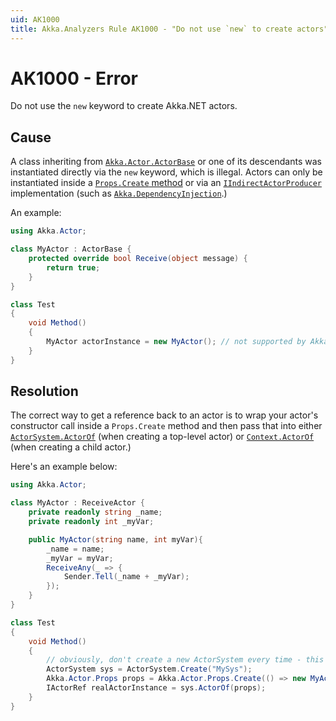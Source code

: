 ```yaml
---
uid: AK1000
title: Akka.Analyzers Rule AK1000 - "Do not use `new` to create actors"
---
```


# AK1000 - Error

Do not use the `new` keyword to create Akka.NET actors.

## Cause

A class inheriting from [`Akka.Actor.ActorBase`](xref:Akka.Actor.ActorBase) or one of its descendants was instantiated directly via the `new` keyword, which is illegal. Actors can only be instantiated inside a [`Props.Create` method](xref:Akka.Actor.Props) or via an [`IIndirectActorProducer`](xref:Akka.Actor.IIndirectActorProducer) implementation (such as [`Akka.DependencyInjection`](xref:dependency-injection).)

An example:

```csharp
using Akka.Actor;

class MyActor : ActorBase {
    protected override bool Receive(object message) {
        return true;
    }
}

class Test
{
    void Method()
    {
        MyActor actorInstance = new MyActor(); // not supported by Akka.NET
    }
}
```

## Resolution

The correct way to get a reference back to an actor is to wrap your actor's constructor call inside a `Props.Create` method and then pass that into either [`ActorSystem.ActorOf`](xref:Akka.Actor.ActorSystem) (when creating a top-level actor) or [`Context.ActorOf`](xref:Akka.Actor.IActorRefFactory#Akka_Actor_IActorRefFactory_ActorOf_Akka_Actor_Props_System_String_) (when creating a child actor.)

Here's an example below:

```csharp
using Akka.Actor;

class MyActor : ReceiveActor {
    private readonly string _name;
    private readonly int _myVar;

    public MyActor(string name, int myVar){
        _name = name;
        _myVar = myVar;
        ReceiveAny(_ => {
            Sender.Tell(_name + _myVar);
        });
    }
}

class Test
{
    void Method()
    {
        // obviously, don't create a new ActorSystem every time - this is just an example.
        ActorSystem sys = ActorSystem.Create("MySys");
        Akka.Actor.Props props = Akka.Actor.Props.Create(() => new MyActor("foo", 1));
        IActorRef realActorInstance = sys.ActorOf(props);
    }
}
```
